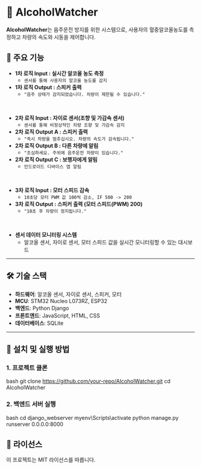# 🚗 AlcoholWatcher

**AlcoholWatcher**는 음주운전 방지를 위한 시스템으로, 사용자의 혈중알코올농도를 측정하고 차량의 속도와 시동을 제어합니다.  

## 📌 주요 기능  
- **1차 로직 Input : 실시간 알코올 농도 측정**  
  - `센서를 통해 사용자의 알코올 농도를 감지`
- **1차 로직 Output : 스피커 출력**  
  - `"음주 상태가 감지되었습니다. 차량이 제한될 수 있습니다."`  

<br>

- **2차 로직 Input : 자이로 센서(조향 및 가감속 센서)**  
  - `센서를 통해 비정상적인 차량 조향 및 가감속 감지`  
- **2차 로직 Output A : 스피커 출력**  
  - `"즉시 차량을 멈추십시오. 차량의 속도가 감속됩니다."`
- **2차 로직 Output B : 다른 차량에 알림**  
  - `"조심하세요. 주위에 음주운전 차량이 있습니다."`  
- **2차 로직 Output C : 보행자에게 알림**  
  - `안드로이드 디바이스 앱 알림` 

<br>

- **3차 로직 Input : 모터 스피드 감속**  
  - `10초당 모터 PWM 값 100씩 감소, IF 500 -> 200`  
- **3차 로직 Output : 스피커 출력 (모터 스피드(PWM) 200)**  
  - `"10초 후 차량이 정지됩니다."`  

<br>

- **센서 데이터 모니터링 시스템**  
  - 알코올 센서, 자이로 센서, 모터 스피드 값을 실시간 모니터링할 수 있는 대시보드  

---

## 🛠 기술 스택  
- **하드웨어**: 알코올 센서, 자이로 센서, 스피커, 모터  
- **MCU**: STM32 Nucleo L073RZ, ESP32  
- **백엔드**: Python Django  
- **프론트엔드**: JavaScript, HTML, CSS  
- **데이터베이스**: SQLite  

---

## 🚀 설치 및 실행 방법
### 1. 프로젝트 클론
bash
git clone https://github.com/your-repo/AlcoholWatcher.git
cd AlcoholWatcher


### 2. 백엔드 서버 실행
bash
cd django_webserver
myenv\Scripts\activate
python manage.py runserver 0.0.0.0:8000


## 📄 라이선스
이 프로젝트는 MIT 라이선스를 따릅니다.

